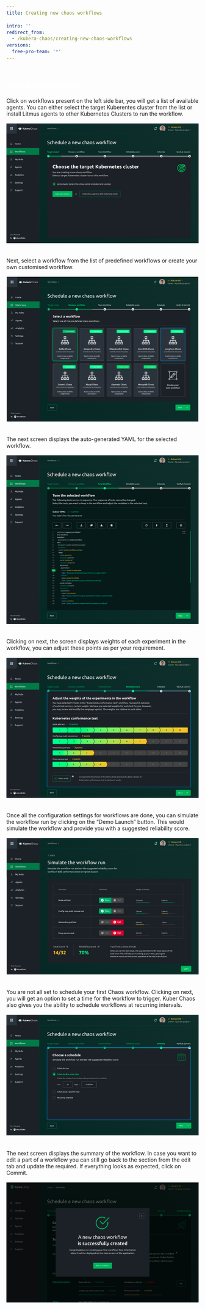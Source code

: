 ```yaml
---
title: Creating new chaos workflows

intro: ''
redirect_from:
  - /kubera-chaos/creating-new-chaos-workflows
versions:
  free-pro-team: '*'
---
```

<br>
<p style="color:white;font-size:20px;">Scheduling workflow:</p>
Click on workflows present on the left side bar, you will get a list of available agents. You can either select the target Kuberentes cluster from the list or install Litmus agents to other Kubernetes Clusters to run the workflow. 
<br>
<br><center><img class="image-with-border" src="/assets/images/developer/create-new-workflows/Available ListOfClusters.png"></center>
<br>
<br>
Next, select a workflow from the list of predefined workflows or create your own customised workflow. 
<br>
<br><center><img class="image-with-border" src="/assets/images/developer/create-new-workflows/Select-a-new-chaos-workflow.png"></center>
<br>
<br>
The next screen displays the auto-generated YAML for the selected workflow.
<br>
<br><center><img class="image-with-border" src="/assets/images/developer/create-new-workflows/FinaYAML.png" width="800"></center>
<br>
<br>
Clicking on next, the screen displays weights of each experiment in the workflow, you can adjust these points as per your requirement. 
<br>
<br><center><img class="image-with-border" src="/assets/images/developer/create-new-workflows/weights.png"></center>
<br>
<br>
Once all the configuration settings for workflows are done, you can simulate the workflow run by clicking on the “Demo Launch” button. This would simulate the workflow and provide you with a suggested reliability score.
<br>
<br><center><img class="image-with-border" src="/assets/images/developer/create-new-workflows/Simulate.png"></center>
<br>
<br>
You are not all set to schedule your first Chaos workflow. Clicking on next, you will get an option to set a time for the workflow to trigger. Kuber Chaos also gives you the ability to schedule workflows at recurring intervals. 
<br>
<br><center><img class="image-with-border" src="/assets/images/developer/create-new-workflows/SetSchedule.png"></center>
<br>
<br>
The next screen displays the summary of the workflow. In case you want to edit a part of a workflow you can still go back to the section from the edit tab and update the required. If everything looks as expected, click on Commit.  
<br>
<br><center><img class="image-with-border" src="/assets/images/developer/create-new-workflows/WorkflowDeployed.png"></center>
<br>
<br>
